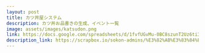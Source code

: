 ```yaml
---
layout: post
title: カツ丼屋システム
description: カツ丼お品書きの生成、イベント一覧
image: assets/images/katsudon.png
link: https://docs.google.com/spreadsheets/d/1fvfUGvMu-0BC8szunT2Uz6ti34XpdKEl3lnhHNupOG8/edit?usp=sharing
description_link: https://scrapbox.io/sokon-admins/%E3%82%AB%E3%83%84%E4%B8%BC%E5%B1%8B%E3%82%B7%E3%82%B9%E3%83%86%E3%83%A0
---
```

